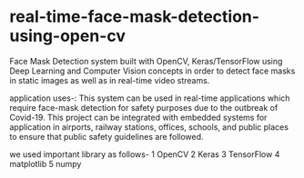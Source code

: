 # real-time-face-mask-detection-using-open-cv
Face Mask Detection system built with OpenCV, Keras/TensorFlow using Deep Learning and Computer Vision concepts 
in order to detect face masks in static images as well as in real-time video streams.

application uses-:
This system can be used in real-time applications which require face-mask detection for safety purposes due to the outbreak of Covid-19.
This project can be integrated with embedded systems for application in airports, railway stations, offices, schools, and 
public places to ensure that public safety guidelines are followed.


we used important library  as follows-
1 OpenCV
2 Keras
3 TensorFlow
4 matplotlib 
5 numpy
